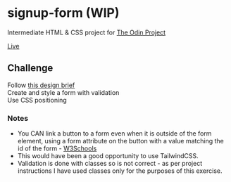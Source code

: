 # signup-form (WIP)
Intermediate HTML & CSS project for [The Odin Project](https://www.theodinproject.com/paths/full-stack-javascript/courses/intermediate-html-and-css/lessons/sign-up-form)  

[Live](https://mchlol.github.io/signup-form/)  

## Challenge

Follow [this design brief](https://cdn.statically.io/gh/TheOdinProject/curriculum/5f37d43908ef92499e95a9b90fc3cc291a95014c/html_css/project-sign-up-form/sign-up-form.png)  
Create and style a form with validation  
Use CSS positioning  

### Notes

- You CAN link a button to a form even when it is outside of the form element, using a form attribute on the button with a value matching the id of the form - [W3Schools](https://www.w3schools.com/tags/att_button_form.asp)
- This would have been a good opportunity to use TailwindCSS.  
- Validation is done with classes so is not correct - as per project instructions I have used classes only for the purposes of this exercise.